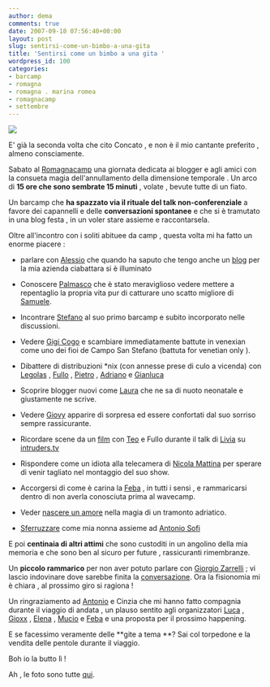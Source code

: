 ```yaml
---
author: dema
comments: true
date: 2007-09-10 07:56:40+00:00
layout: post
slug: sentirsi-come-un-bimbo-a-una-gita
title: 'Sentirsi come un bimbo a una gita '
wordpress_id: 100
categories:
- barcamp
- romagna
- romagna . marina romea
- romagnacamp
- settembre
---
```


![](http://dema.tv/wp-content/uploads/2007/09/1350395125_b3aaac2802.jpg)

E' già la seconda volta che cito Concato , e non è il mio cantante preferito , almeno consciamente.

Sabato al [Romagnacamp](http://it.blogbabel.com/search/entries/romagnacamp/) una giornata dedicata ai blogger e agli amici con la consueta magia dell'annullamento della dimensione temporale . Un arco di **15 ore che sono sembrate 15 minuti** , volate , bevute tutte di un fiato.

Un barcamp che **ha spazzato via il rituale del talk non-conferenziale** a favore dei capannelli e delle **conversazioni spontanee** e che si è tramutato in una blog festa , in un voler stare assieme e raccontarsela.

Oltre all'incontro con i soliti abituee da camp , questa volta mi ha fatto un enorme piacere :



	
  * parlare con [Alessio](http://www.blogs4biz.info/) che quando ha saputo che tengo anche un [blog](http://blog.demaitalia.com) per la mia azienda ciabattara si è illuminato

	
  * Conoscere [Palmasco](http://palmasco.blogs.com/palmasco/) che è stato meraviglioso vedere mettere a repentaglio la propria vita pur di catturare uno scatto migliore di [Samuele](http://www.samuelesilva.net/dblog/).

	
  * Incontrare [Stefano](http://scardovi.blogspot.com/) al suo primo barcamp e subito incorporato nelle discussioni.

	
  * Vedere [Gigi Cogo](http://webeconoscenza.blogspot.com/) e scambiare immediatamente battute in venexian come uno dei fioi de Campo San Stefano (battuta for venetian only ).

	
  * Dibattere di distribuzioni *nix (con annesse prese di culo a vicenda) con [Legolas](http://www.rainbowbreeze.it/) , [Fullo](http://www.fullo.net) , [Pietro](http://googlisti.com/) , [Adriano](http://young.cmlug.org/) e [Gianluca](http://www.minimarketing.it/)

	
  * Scoprire blogger nuovi come [Laura](http://acquacrescendo.wordpress.com/) che ne sa di nuoto neonatale e giustamente ne scrive.

	
  * Vedere [Giovy](http://www.giovy.it) apparire di sorpresa ed essere confortati dal suo sorriso sempre rassicurante.

	
  * Ricordare scene da un [film](http://www.imdb.com/title/tt0088286/) con [Teo](http://www.jtheo.it/) e Fullo durante il talk di [Livia](http://liviacolare.com/) su [intruders.tv](http://intruders.tv)

	
  * Rispondere come un idiota alla telecamera di [Nicola Mattina](http://blog.nicolamattina.it/) per sperare di venir tagliato nel montaggio del suo show.

	
  * Accorgersi di come è carina la [Feba](http://tempodaperdere.blogspot.com/) , in tutti i sensi , e rammaricarsi dentro di non averla conosciuta prima al wavecamp.

	
  * Veder [nascere un amore](http://www.flickr.com/photos/flod/1354362776/) nella magia di un tramonto adriatico.

	
  * [Sferruzzare](http://www.flickr.com/photos/flod/1349832993/) come mia nonna assieme ad [Antonio Sofi](http://webgol.it)


E poi **centinaia di altri attimi** che sono custoditi in un angolino della mia memoria e che sono ben al sicuro per future , rassicuranti rimembranze.

Un **piccolo rammarico** per non aver potuto parlare con [Giorgio Zarrelli](http://www.zarrelli.org/blog/) ; vi lascio indovinare dove sarebbe finita la [conversazione](http://fon.com). Ora la fisionomia mi è chiara , al prossimo giro si ragiona !

Un ringraziamento ad [Antonio](http://lavorodafilosofo.blogspot.com/) e Cinzia che mi hanno fatto compagnia durante il viaggio di andata , un plauso sentito agli organizzatori [Luca](http://lucasartoni.com) , [Gioxx](http://gioxx.org) , [Elena](http://iosonosenzaaggettivi.blogspot.com/) , [Mucio](http://www.mucio.net/) e [Feba](http://tempodaperdere.blogspot.com/)  e una proposta per il prossimo happening.

E se facessimo veramente delle **gite a tema **? Sai col torpedone e la vendita delle pentole durante il viaggio.

Boh io la butto lì !

Ah , le foto sono tutte [qui](http://www.flickr.com/search/?w=all&q=romagnacamp&m=tags).
